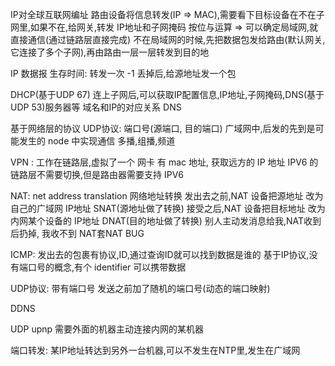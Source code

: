 IP对全球互联网编址
路由设备将信息转发(IP => MAC),需要看下目标设备在不在子网里,如果不在,给网关,转发
IP地址和子网掩码 按位与运算 => 可以确定局域网,就直接通信(通过链路层直接完成)
不在局域网的时候,先把数据包发给路由(默认网关,它连接了多个子网),再由路由一层一层转发到目的地

IP 数据报
生存时间: 转发一次 -1 丢掉后,给源地址发一个包

DHCP(基于UDP 67) 连上子网后,可以获取IP配置信息,IP地址,子网掩码,DNS(基于UDP 53)服务器等
域名和IP的对应关系 DNS 

基于网络层的协议
    UDP协议: 端口号(源端口, 目的端口)
    广域网中,后发的先到是可能发生的
    node 中实现通信
    多播,组播,频道
    
VPN : 工作在链路层,虚拟了一个 网卡 有 mac 地址, 获取远方的 IP 地址
IPV6 的链路层不需要切换,但是路由器需要支持 IPV6    

NAT: net address translation 网络地址转换
    发出去之前,NAT 设备把源地址 改为自己的广域网 IP地址 SNAT(源地址做了转换)
    接受之后,NAT 设备把目标地址 改为内网某个设备的 IP地址 DNAT(目的地址做了转换)
    别人主动发消息给我,NAT收到后扔掉, 我收不到
    NAT套NAT BUG

ICMP: 发出去的包裹有协议,ID,通过查询ID就可以找到数据是谁的
基于IP协议,没有端口号的概念,有个 identifier
可以携带数据

UDP协议: 带有端口号 
    发送之前加了随机的端口号(动态的端口映射)
    
DDNS

UDP
upnp 需要外面的机器主动连接内网的某机器

端口转发: 某IP地址转达到另外一台机器,可以不发生在NTP里,发生在广域网

